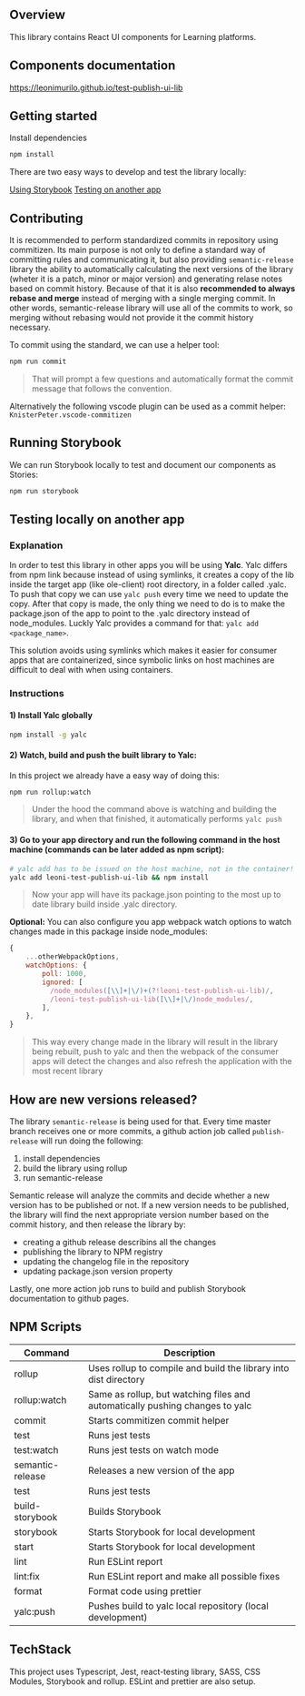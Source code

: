 ## Overview

This library contains React UI components for Learning platforms.

## Components documentation

https://leonimurilo.github.io/test-publish-ui-lib

## Getting started

Install dependencies

```bash
npm install
```

There are two easy ways to develop and test the library locally:

[Using Storybook](#running-storybook)
[Testing on another app](#testing-locally-on-another-app)

## Contributing

It is recommended to perform standardized commits in repository using commitizen. Its main purpose is not only to define a standard way of committing rules and communicating it, but also providing `semantic-release` library the ability to automatically calculating the next versions of the library (wheter it is a patch, minor or major version) and generating relase notes based on commit history. Because of that it is also **recommended to always rebase and merge** instead of merging with a single merging commit. In other words, semantic-release library will use all of the commits to work, so merging without rebasing would not provide it the commit history necessary.

To commit using the standard, we can use a helper tool:

```bash
npm run commit
```

> That will prompt a few questions and automatically format the commit message that follows the convention.

Alternatively the following vscode plugin can be used as a commit helper: `KnisterPeter.vscode-commitizen`

## Running Storybook

We can run Storybook locally to test and document our components as Stories:

```bash
npm run storybook
```

## Testing locally on another app

### Explanation

In order to test this library in other apps you will be using **Yalc**. Yalc differs from npm link because instead of using symlinks, it creates a copy of the lib inside the target app (like ole-client) root directory, in a folder called .yalc. To push that copy we can use `yalc push` every time we need to update the copy. After that copy is made, the only thing we need to do is to make the package.json of the app to point to the .yalc directory instead of node_modules. Luckly Yalc provides a command for that: `yalc add <package_name>`.

This solution avoids using symlinks which makes it easier for consumer apps that are containerized, since symbolic links on host machines are difficult to deal with when using containers.

### Instructions

#### 1) Install Yalc globally

```bash
npm install -g yalc
```

#### 2) Watch, build and push the built library to Yalc:

In this project we already have a easy way of doing this:

```bash
npm run rollup:watch
```

> Under the hood the command above is watching and building the library, and when that finished, it automatically performs `yalc push`

#### 3) Go to your **app directory** and run the following command in the host machine (commands can be later added as npm script):

```bash
# yalc add has to be issued on the host machine, not in the container!
yalc add leoni-test-publish-ui-lib && npm install
```

> Now your app will have its package.json pointing to the most up to date library build inside .yalc directory.

**Optional:**
You can also configure you app webpack watch options to watch changes made in this package inside node_modules:

```javascript
{
    ...otherWebpackOptions,
    watchOptions: {
        poll: 1000,
        ignored: [
          /node_modules([\\]+|\/)+(?!leoni-test-publish-ui-lib)/,
          /leoni-test-publish-ui-lib([\\]+|\/)node_modules/,
        ],
    },
}
```

> This way every change made in the library will result in the library being rebuilt, push to yalc and then the webpack of the consumer apps will detect the changes and also refresh the application with the most recent library

## How are new versions released?

The library `semantic-release` is being used for that. Every time master branch receives one or more commits, a github action job called `publish-release` will run doing the following:

1. install dependencies
2. build the library using rollup
3. run semantic-release

Semantic release will analyze the commits and decide whether a new version has to be published or not. If a new version needs to be published, the library will find the next appropriate version number based on the commit history, and then release the library by:

- creating a github release describins all the changes
- publishing the library to NPM registry
- updating the changelog file in the repository
- updating package.json version property

Lastly, one more action job runs to build and publish Storybook documentation to github pages.

## NPM Scripts

| Command          | Description                                                                  |
| ---------------- | ---------------------------------------------------------------------------- |
| rollup           | Uses rollup to compile and build the library into dist directory             |
| rollup:watch     | Same as rollup, but watching files and automatically pushing changes to yalc |
| commit           | Starts commitizen commit helper                                              |
| test             | Runs jest tests                                                              |
| test:watch       | Runs jest tests on watch mode                                                |
| semantic-release | Releases a new version of the app                                            |
| test             | Runs jest tests                                                              |
| build-storybook  | Builds Storybook                                                             |
| storybook        | Starts Storybook for local development                                       |
| start            | Starts Storybook for local development                                       |
| lint             | Run ESLint report                                                            |
| lint:fix         | Run ESLint report and make all possible fixes                                |
| format           | Format code using prettier                                                   |
| yalc:push        | Pushes build to yalc local repository (local development)                    |

## TechStack

This project uses Typescript, Jest, react-testing library, SASS, CSS Modules, Storybook and rollup. ESLint and prettier are also setup.
